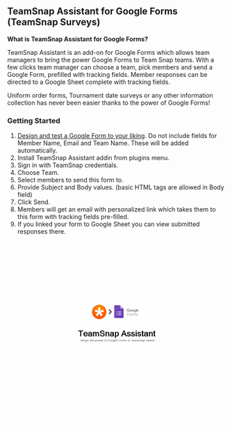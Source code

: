 ## TeamSnap Assistant for Google Forms (TeamSnap Surveys)

**What is TeamSnap Assistant for Google Forms?**

TeamSnap Assistant is an add-on for Google Forms which allows team managers to bring the power Google Forms to Team Snap teams. With a few clicks team manager can choose a team, pick members and send a Google Form, prefilled with tracking fields. Member responses can be directed to a Google Sheet complete with tracking fields.

Uniform order forms, Tournament date surveys or any other information collection has never been easier thanks to the power of Google Forms!


### Getting Started
1. [Design and test a Google Form to your liking](https://gsuite.google.com/learning-center/products/forms/get-started/#!/). Do not include fields for Member Name, Email and Team Name. These will be added automatically.
2. Install TeamSnap Assistant addin from plugins menu. 
3. Sign in with TeamSnap credentials.
4. Choose Team.
5. Select members to send this form to.
6. Provide Subject and Body values. (basic HTML tags are allowed in Body field)
7. Click Send.
8. Members will get an email with personalized link which takes them to this form with tracking fields pre-filled.
9. If you linked your form to Google Sheet you can view submitted responses there.

![Screenshot](https://github.com/unclepaul84/google-forms-assistant-for-team-snap/blob/master/tutorial.gif)
